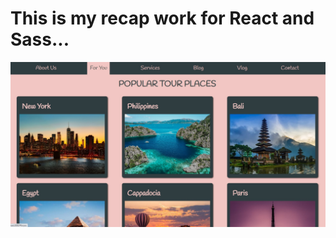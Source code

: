 # This is my recap work for React and Sass... 

<!-- You can take a look at my page via [this link](https://yusufgozukara.github.io/sass_tour_project_recap/) -->

![](sass.jpg)

